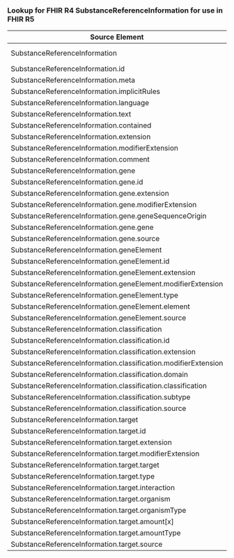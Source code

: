 ### Lookup for FHIR R4 SubstanceReferenceInformation for use in FHIR R5

| Source Element | Usage | Target |
| -------------- | ----- | ------ |
| SubstanceReferenceInformation | UseExtension | http://hl7.org/fhir/4.0/StructureDefinition/extension-SubstanceReferenceInformation |
| SubstanceReferenceInformation.id | UseExtensionFromAncestor | - |
| SubstanceReferenceInformation.meta | UseExtensionFromAncestor | - |
| SubstanceReferenceInformation.implicitRules | UseExtensionFromAncestor | - |
| SubstanceReferenceInformation.language | UseExtensionFromAncestor | - |
| SubstanceReferenceInformation.text | UseExtensionFromAncestor | - |
| SubstanceReferenceInformation.contained | UseExtensionFromAncestor | - |
| SubstanceReferenceInformation.extension | UseExtensionFromAncestor | - |
| SubstanceReferenceInformation.modifierExtension | UseExtensionFromAncestor | - |
| SubstanceReferenceInformation.comment | UseExtensionFromAncestor | - |
| SubstanceReferenceInformation.gene | UseExtensionFromAncestor | - |
| SubstanceReferenceInformation.gene.id | UseExtensionFromAncestor | - |
| SubstanceReferenceInformation.gene.extension | UseExtensionFromAncestor | - |
| SubstanceReferenceInformation.gene.modifierExtension | UseExtensionFromAncestor | - |
| SubstanceReferenceInformation.gene.geneSequenceOrigin | UseExtensionFromAncestor | - |
| SubstanceReferenceInformation.gene.gene | UseExtensionFromAncestor | - |
| SubstanceReferenceInformation.gene.source | UseExtensionFromAncestor | - |
| SubstanceReferenceInformation.geneElement | UseExtensionFromAncestor | - |
| SubstanceReferenceInformation.geneElement.id | UseExtensionFromAncestor | - |
| SubstanceReferenceInformation.geneElement.extension | UseExtensionFromAncestor | - |
| SubstanceReferenceInformation.geneElement.modifierExtension | UseExtensionFromAncestor | - |
| SubstanceReferenceInformation.geneElement.type | UseExtensionFromAncestor | - |
| SubstanceReferenceInformation.geneElement.element | UseExtensionFromAncestor | - |
| SubstanceReferenceInformation.geneElement.source | UseExtensionFromAncestor | - |
| SubstanceReferenceInformation.classification | UseExtensionFromAncestor | - |
| SubstanceReferenceInformation.classification.id | UseExtensionFromAncestor | - |
| SubstanceReferenceInformation.classification.extension | UseExtensionFromAncestor | - |
| SubstanceReferenceInformation.classification.modifierExtension | UseExtensionFromAncestor | - |
| SubstanceReferenceInformation.classification.domain | UseExtensionFromAncestor | - |
| SubstanceReferenceInformation.classification.classification | UseExtensionFromAncestor | - |
| SubstanceReferenceInformation.classification.subtype | UseExtensionFromAncestor | - |
| SubstanceReferenceInformation.classification.source | UseExtensionFromAncestor | - |
| SubstanceReferenceInformation.target | UseExtensionFromAncestor | - |
| SubstanceReferenceInformation.target.id | UseExtensionFromAncestor | - |
| SubstanceReferenceInformation.target.extension | UseExtensionFromAncestor | - |
| SubstanceReferenceInformation.target.modifierExtension | UseExtensionFromAncestor | - |
| SubstanceReferenceInformation.target.target | UseExtensionFromAncestor | - |
| SubstanceReferenceInformation.target.type | UseExtensionFromAncestor | - |
| SubstanceReferenceInformation.target.interaction | UseExtensionFromAncestor | - |
| SubstanceReferenceInformation.target.organism | UseExtensionFromAncestor | - |
| SubstanceReferenceInformation.target.organismType | UseExtensionFromAncestor | - |
| SubstanceReferenceInformation.target.amount[x] | UseExtensionFromAncestor | - |
| SubstanceReferenceInformation.target.amountType | UseExtensionFromAncestor | - |
| SubstanceReferenceInformation.target.source | UseExtensionFromAncestor | - |
